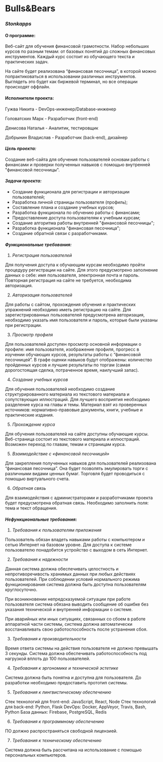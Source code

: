 # Bulls&Bears
### _Stonkapps_


#### О программе:

Веб-сайт для обучения финансовой грамотности. Набор небольших курсов по разным темам: от базовых понятий до сложных финансовых инструментов. Каждый курс состоит из обучающего текста и практических задач.

На сайте будет реализована “финансовая песочница”, в которой можно попрактиковаться в использовании различных инструментов. Выглядеть это будет как биржевой терминал, но все операции происходят оффлайн.

#### Исполнители проекта:

Гужва Никита - DevOps-инженер/Database-инженер

Головатских Марк - Разработчик (front-end)

Денисова Наталья - Аналитик, тестировщик

Добрынин Владислав - Разработчик (back-end), дизайнер

#### _Цель проекта:_

Создание веб-сайта для обучения пользователей основам работы с финансами и проверки полученных навыков с помощью внутренней "финансовой песочницы".

#### _Задачи проекта:_

- Создание функционала для регистрации и авторизации пользователей;
- Разработка личной страницы пользователя (профиль);
- Составление плана и создание учебных курсов;
- Разработка функционала по обучению работы с финансами;
- Предоставление доступа пользователям к учебным курсам;
- Создание алгоритма работы внутренней "финансовой песочницы";
- Разработка функционала "финансовая песочница";
- Создание обратной связи с разработчиками.

#### _Функциональные требования:_

1.	_Регистрация пользователей_

Для получения доступа к обучающим курсам необходимо пройти процедуру регистрации на сайте. Для этого предусмотрено заполнение данных о себе: имя пользователя, электронная почта и пароль. Повторная регистрация на сайте не требуется, необходима авторизация.

2.	_Авторизация пользователей_

Для работы с сайтом, прохождения обучения и практических упражнений необходимо иметь регистрацию на сайте. Для зарегистрированных пользователей предусмотрена авторизация, необходимо указать имя пользователя и пароль, которые были указаны при регистрации.

3.	_Просмотр профиля_

Для пользователей доступен просмотр основной информации о профиле: имя пользователя, изображение профиля, прогресс в изучении обучающих курсов, результаты работы с “финансовой песочницей”. В графе оценки навыков будут отображены: количество пройденных курсов и лучшие результаты по торгам (самая дорогостоящая сделка, потраченное время, наилучший запас).

4.	_Создание учебных курсов_

Для обучения пользователей необходимо создание структурированного материала из текстового материала и сопутствующих иллюстраций. Для лучшего восприятия необходимо разделение курса на главы и темы. Материал взят из проверенных источников: нормативно-правовые документы, книги, учебные и практические издания.

5.	_Прохождение курса_

Для обучения пользователей на сайте доступны обучающие курсы. Веб-страница состоит из текстового материала и иллюстраций. Возможен переход по главам, темам и страницам курса. 

5.	_Взаимодействие с «финансовой песочницей»_

Для закрепления полученных навыков для пользователей реализована “финансовая песочница”. Она будет позволять эмулировать торги с различными видами ценных бумаг. Торговля будет проводиться с помощью виртуального счета.

6.	_Обратная связь_

Для взаимодействия с администраторами и разработчиками проекта будет предусмотрена обратная связь. Необходимо заполнить поля: тема и текст обращения.

#### _Нефункциональные требования:_

1.	_Требования к пользователям приложения_

Пользователь обязан владеть навыками работы с компьютером и сетью Интернет на базовом уровне. Для доступа к системе пользователю понадобится устройство с выходом в сеть Интернет.

2.	_Требования к надежности_

Данная система должна обеспечивать целостность и непротиворечивость хранимых данных при любых действиях пользователей. При соблюдении условий нормального режима функционирования система должна быть доступна пользователям круглосуточно. 

При возникновении непредсказуемой ситуации при работе пользователя система обязана выводить сообщение об ошибке без указания технической и внутренней информации о системе.

При аварийных или иных ситуациях, связанных со сбоем в работе аппаратной части системы, система должна автоматически восстанавливать свою работоспособность после устранения сбоя.

3.	_Требования к производительности_

Время ответа системы на действия пользователя не должно превышать 3 секунды.
Система должна обеспечивать работоспособность под нагрузкой вплоть до 100 пользователей.

4.	_Требования к эргономике и технической эстетике_

Система должна быть понятна и доступна для пользователя. До разработки необходимо предоставить прототип системы.

5.	_Требования к лингвистическому обеспечению_

Стек технологий для front-end: JavaScript, React, Node
Стек технологий для back-end: Python, Flask
DevOps: Docker, AppVeyor, Travis, Bash, Python
База данных: Firebase, PostgreSQL, Redis

6.	_Требования к программному обеспечению_ 

ПО должно распространяться свободной лицензией.

7.	_Требования к техническому обеспечению_ 

Система должна быть рассчитана на использование с помощью персональных компьютеров.  
